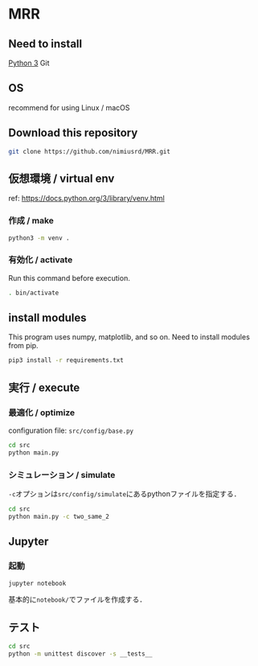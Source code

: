 # MRR

## Need to install

[Python 3](https://www.python.org/downloads/)
Git

## OS

recommend for using Linux / macOS

## Download this repository

```bash
git clone https://github.com/nimiusrd/MRR.git
```

## 仮想環境 / virtual env
ref: https://docs.python.org/3/library/venv.html

### 作成 / make

```bash
python3 -m venv .
```

### 有効化 / activate

Run this command before execution.

```bash
. bin/activate
```

## install modules

This program uses numpy, matplotlib, and so on.
Need to install modules from pip.

```bash
pip3 install -r requirements.txt
```
## 実行 / execute

### 最適化 / optimize

configuration file: `src/config/base.py`

```bash
cd src
python main.py
```

### シミュレーション / simulate

`-c`オプションは`src/config/simulate`にあるpythonファイルを指定する．

```bash
cd src
python main.py -c two_same_2
```

## Jupyter

### 起動

```bash
jupyter notebook
```
基本的に`notebook/`でファイルを作成する．

## テスト

```bash
cd src
python -m unittest discover -s __tests__
```
